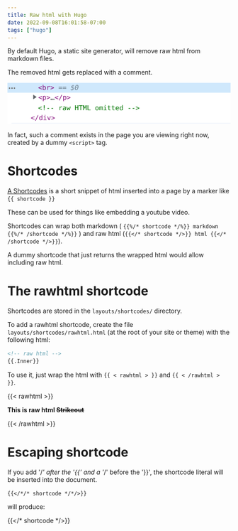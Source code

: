 ```yaml
---
title: Raw html with Hugo
date: 2022-09-08T16:01:58-07:00
tags: ["hugo"]
---
```


By default Hugo, a static site generator, will remove raw html from markdown files.

The removed html gets replaced with a comment.

!["Raw html omitted" comment left by Hugo](omited.png)

In fact, such a comment exists in the page you are viewing right now, created by a dummy ``<script>`` tag.

<script>;</script>

# Shortcodes

[A Shortcodes](https://gohugo.io/content-management/shortcodes/) is a short snippet of html inserted into a page by a marker like ``{{ shortcode }}``

These can be used for things like embedding a youtube video.

Shortcodes can wrap both markdown ( ``{{%/* shortcode */%}} markdown {{%/* /shortcode */%}}`` ) and raw html (``{{</* shortcode */>}} html {{</* /shortcode */>}}``).

A dummy shortcode that just returns the wrapped html would allow including raw html.

# The rawhtml shortcode

Shortcodes are stored in the ``layouts/shortcodes/`` directory.

To add a rawhtml shortcode, create the file ``layouts/shortcodes/rawhtml.html`` (at the root of your site or theme) with the following html:

```html
<!-- raw html -->
{{.Inner}}
```

To use it, just wrap the html with ``{{ < rawhtml > }}`` and ``{{ < /rawhtml > }}``.

{{< rawhtml >}}

<b>This is raw html <s>Strikeout</s></b>

{{< /rawhtml >}}

# Escaping shortcode

If you add '/*' after the '{{' and a '*/' before the '}}', the shortcode literal will be inserted into the document.

```
{{</*/* shortcode */*/>}}
```

will produce:

{{</* shortcode */>}}
